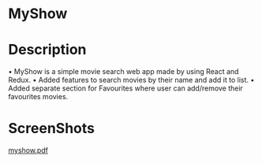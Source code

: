 # MyShow

# Description


• MyShow is a simple movie search web app made by using React and Redux.
• Added features to search movies by their name and add it to list.
• Added separate section for Favourites where user can add/remove their favourites movies.
  
 

# ScreenShots


[myshow.pdf](https://github.com/Vishal1J/MyShow/files/10313662/myshow.pdf)

